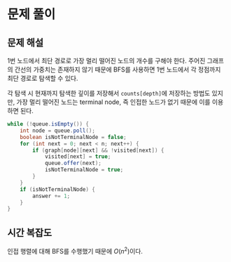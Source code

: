 # 문제 풀이

## 문제 해설

1번 노드에서 최단 경로로 가장 멀리 떨어진 노드의 개수를 구해야 한다. 주어진 그래프의 간선의 가중치는 존재하지 않기 때문에 BFS를 사용하면 1번 노드에서 각 정점까지 최단 경로로 탐색할 수 있다.

각 탐색 시 현재까지 탐색한 깊이를 저장해서 `counts[depth]`에 저장하는 방법도 있지만, 가장 멀리 떨어진 노드는 terminal node, 즉 인접한 노드가 없기 때문에 이를 이용하면 된다.

```java
while (!queue.isEmpty()) {
    int node = queue.poll();
    boolean isNotTerminalNode = false;
    for (int next = 0; next < n; next++) {
        if (graph[node][next] && !visited[next]) {
            visited[next] = true;
            queue.offer(next);
            isNotTerminalNode = true;
        }
    }
    if (isNotTerminalNode) {
        answer += 1;
    }
}
```

## 시간 복잡도

인접 행렬에 대해 BFS를 수행했기 때문에 $O(n^2)$이다.